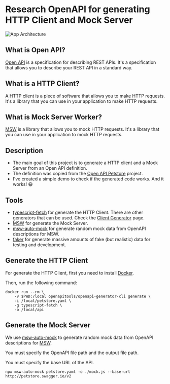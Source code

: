 # Research OpenAPI for generating HTTP Client and Mock Server

![App Architecture](app-architecture.png)

## What is Open API?

[Open API](https://www.openapis.org/) is a specification for describing REST APIs. It's a specification that allows you to describe your REST API in a standard way.

## What is a HTTP Client?

A HTTP client is a piece of software that allows you to make HTTP requests. It's a library that you can use in your application to make HTTP requests.

## What is Mock Server Worker?

[MSW](https://mswjs.io) is a library that allows you to mock HTTP requests. It's a library that you can use in your application to mock HTTP requests.

## Description

- The main goal of this project is to generate a HTTP client and a Mock Server from an Open API definition.
- The definition was copied from the [Open API Petstore](https://raw.githubusercontent.com/openapitools/openapi-generator/master/modules/openapi-generator/src/test/resources/3_0/petstore.yaml) project.
- I've created a simple demo to check if the generated code works. And it works! 😀

## Tools

- [typescript-fetch](https://openapi-generator.tech/docs/generators/typescript-fetch/) for generate the HTTP Client. There are other generators that can be used. Check the [Client Generator](https://openapi-generator.tech/docs/generators#client-generators) page.
- [MSW](https://mswjs.io) for generate the Mock Server.
- [msw-auto-mock](https://github.com/zoubingwu/msw-auto-mock) for generate random mock data from OpenAPI descriptions for MSW.
- [faker](https://github.com/faker-js/faker) for generate massive amounts of fake (but realistic) data for testing and development.

## Generate the HTTP Client

For generate the HTTP Client, first you need to install [Docker](https://docs.docker.com/get-docker/).

Then, run the following command:

```shell
docker run --rm \
    -v $PWD:/local openapitools/openapi-generator-cli generate \
    -i /local/petstore.yaml \
    -g typescript-fetch \
    -o /local/api
```

## Generate the Mock Server

We use [msw-auto-mock](https://github.com/zoubingwu/msw-auto-mock) to generate random mock data from OpenAPI descriptions for [MSW](https://mswjs.io).

You must specify the OpenAPI file path and the output file path.

You must specify the base URL of the API.

```shell
npx msw-auto-mock petstore.yaml -o ./mock.js --base-url http://petstore.swagger.io/v2
```
